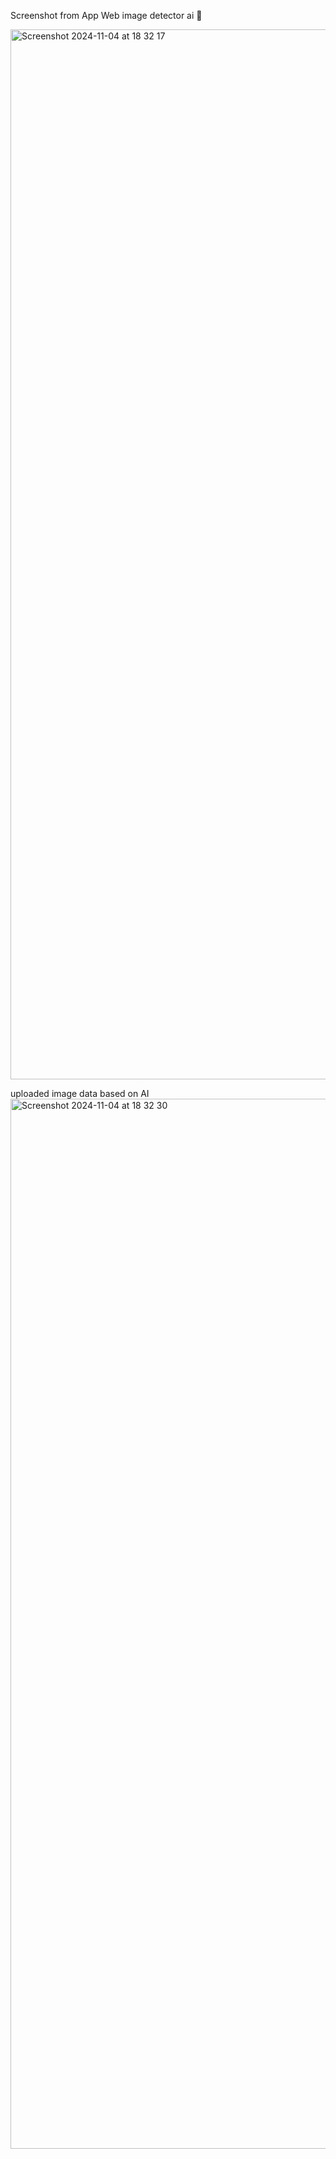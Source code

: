 Screenshot from App Web image detector ai  🤖

<img width="1680" alt="Screenshot 2024-11-04 at 18 32 17" src="https://github.com/user-attachments/assets/030fb5a2-0c4b-4864-8951-0ebb8ac2b609">




uploaded image data based on AI
<img width="1680" alt="Screenshot 2024-11-04 at 18 32 30" src="https://github.com/user-attachments/assets/9b768dfe-e077-4cee-a4a8-23bd0ceeef1c">
